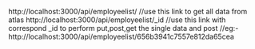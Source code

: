 http://localhost:3000/api/employeelist/                //use this link to get all data from atlas
http://localhost:3000/api/employeelist/_id             //use this link with correspond _id to perform put,post,get the single data and post
                                                       //eg:-http://localhost:3000/api/employeelist/656b3941c7557e812da65cea
